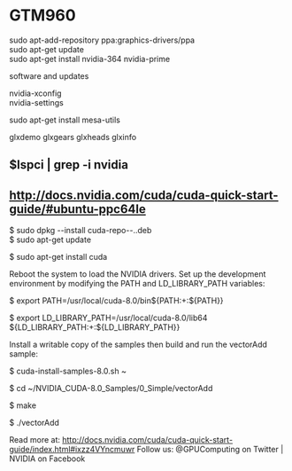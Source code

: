 # GTM960

sudo apt-add-repository ppa:graphics-drivers/ppa                                                                                                 
sudo apt-get update                                                                                                                                                                                                                  
sudo apt-get install nvidia-364 nvidia-prime

software and updates

nvidia-xconfig                                                                             
nvidia-settings                                                                            

sudo apt-get install mesa-utils                                                                
 
glxdemo   glxgears  glxheads  glxinfo 

$lspci | grep -i nvidia
------------------------------------------------------------------------------------------

http://docs.nvidia.com/cuda/cuda-quick-start-guide/#ubuntu-ppc64le
------------------------------------------------------------------------------------------------------------
$ sudo dpkg --install cuda-repo-<distro>-<version>.<architecture>.deb                                                                           
$ sudo apt-get update                                                                           

$ sudo apt-get install cuda                                                                           

Reboot the system to load the NVIDIA drivers.
Set up the development environment by modifying the PATH and LD_LIBRARY_PATH variables:                                                                           

$ export PATH=/usr/local/cuda-8.0/bin${PATH:+:${PATH}}                                                                           

$ export LD_LIBRARY_PATH=/usr/local/cuda-8.0/lib64\
                         ${LD_LIBRARY_PATH:+:${LD_LIBRARY_PATH}}                                                                           

Install a writable copy of the samples then build and run the vectorAdd sample:                                                                           

$ cuda-install-samples-8.0.sh ~                                                                           

$ cd ~/NVIDIA_CUDA-8.0_Samples/0_Simple/vectorAdd                                                                           

$ make                                                                           

$ ./vectorAdd                                                                           



Read more at: http://docs.nvidia.com/cuda/cuda-quick-start-guide/index.html#ixzz4VYncmuwr 
Follow us: @GPUComputing on Twitter | NVIDIA on Facebook


